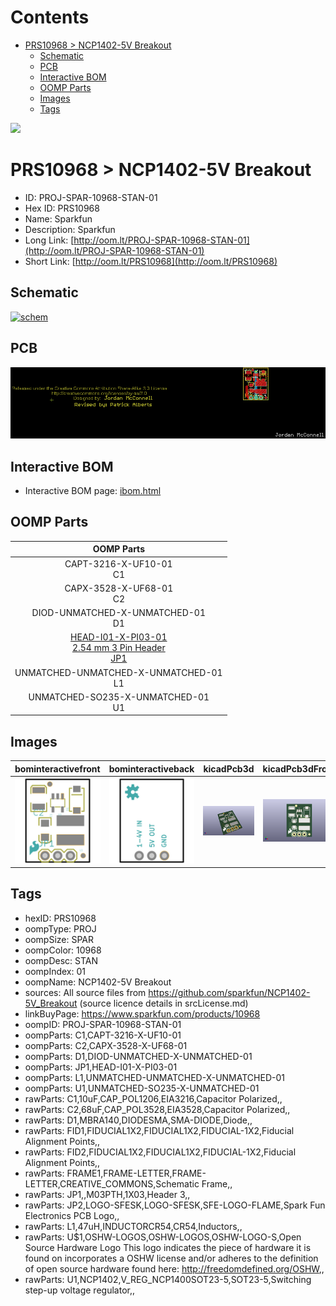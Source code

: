 



Contents
========

* [PRS10968 > NCP1402-5V Breakout](#prs10968--ncp1402-5v-breakout)
	* [Schematic](#schematic)
	* [PCB](#pcb)
	* [Interactive BOM](#interactive-bom)
	* [OOMP Parts](#oomp-parts)
	* [Images](#images)
	* [Tags](#tags)
  
![][im]
# PRS10968 > NCP1402-5V Breakout

- ID: PROJ-SPAR-10968-STAN-01
- Hex ID: PRS10968
- Name: Sparkfun
- Description: Sparkfun
- Long Link: [http://oom.lt/PROJ-SPAR-10968-STAN-01](http://oom.lt/PROJ-SPAR-10968-STAN-01)
- Short Link: [http://oom.lt/PRS10968](http://oom.lt/PRS10968)

## Schematic
  
[![schem](eagleSchemImage.png)](eagleSchemImage.png)
## PCB
  
[![pcb](eagleImage.png)](eagleImage.png)
## Interactive BOM

- Interactive BOM page: [ibom.html](https://htmlpreview.github.io/?https://github.com/oomlout/oomlout_OOMP_projects/blob/main/PROJ-SPAR-10968-STAN-01/kicad/bom/ibom.html)

## OOMP Parts
  

|OOMP Parts|
| :---: |
|CAPT-3216-X-UF10-01<BR>C1|
|CAPX-3528-X-UF68-01<BR>C2|
|DIOD-UNMATCHED-X-UNMATCHED-01<BR>D1|
|[HEAD-I01-X-PI03-01<br> 2.54 mm 3 Pin Header<br> JP1](https://github.com/oomlout/oomlout_OOMP_parts/tree/main/HEAD-I01-X-PI03-01/)|
|UNMATCHED-UNMATCHED-X-UNMATCHED-01<BR>L1|
|UNMATCHED-SO235-X-UNMATCHED-01<BR>U1|

## Images
  
  

|bominteractivefront|bominteractiveback|kicadPcb3d|kicadPcb3dFront|kicadPcb3dBack|eagleImage|eagleSchemImage|
| :---: | :---: | :---: | :---: | :---: | :---: | :---: |
|[![bominteractivefront](bomFront_140.png)](bomFront.png)|[![bominteractiveback](bomBack_140.png)](bomBack.png)|[![kicadPcb3d](kicadPcb3d_140.png)](kicadPcb3d.png)|[![kicadPcb3dFront](kicadPcb3dFront_140.png)](kicadPcb3dFront.png)|[![kicadPcb3dBack](kicadPcb3dBack_140.png)](kicadPcb3dBack.png)|[![eagleImage](eagleImage_140.png)](eagleImage.png)|[![eagleSchemImage](eagleSchemImage_140.png)](eagleSchemImage.png)|

## Tags

- hexID: PRS10968
- oompType: PROJ
- oompSize: SPAR
- oompColor: 10968
- oompDesc: STAN
- oompIndex: 01
- oompName: NCP1402-5V Breakout
- sources: All source files from https://github.com/sparkfun/NCP1402-5V_Breakout (source licence details in srcLicense.md)
- linkBuyPage: https://www.sparkfun.com/products/10968
- oompID: PROJ-SPAR-10968-STAN-01
- oompParts: C1,CAPT-3216-X-UF10-01
- oompParts: C2,CAPX-3528-X-UF68-01
- oompParts: D1,DIOD-UNMATCHED-X-UNMATCHED-01
- oompParts: JP1,HEAD-I01-X-PI03-01
- oompParts: L1,UNMATCHED-UNMATCHED-X-UNMATCHED-01
- oompParts: U1,UNMATCHED-SO235-X-UNMATCHED-01
- rawParts: C1,10uF,CAP_POL1206,EIA3216,Capacitor Polarized,,
- rawParts: C2,68uF,CAP_POL3528,EIA3528,Capacitor Polarized,,
- rawParts: D1,MBRA140,DIODESMA,SMA-DIODE,Diode,,
- rawParts: FID1,FIDUCIAL1X2,FIDUCIAL1X2,FIDUCIAL-1X2,Fiducial Alignment Points,,
- rawParts: FID2,FIDUCIAL1X2,FIDUCIAL1X2,FIDUCIAL-1X2,Fiducial Alignment Points,,
- rawParts: FRAME1,FRAME-LETTER,FRAME-LETTER,CREATIVE_COMMONS,Schematic Frame,,
- rawParts: JP1,,M03PTH,1X03,Header 3,,
- rawParts: JP2,LOGO-SFESK,LOGO-SFESK,SFE-LOGO-FLAME,Spark Fun Electronics PCB Logo,,
- rawParts: L1,47uH,INDUCTORCR54,CR54,Inductors,,
- rawParts: U$1,OSHW-LOGOS,OSHW-LOGOS,OSHW-LOGO-S,Open Source Hardware Logo This logo indicates the piece of hardware it is found on incorporates a OSHW license and/or adheres to the definition of open source hardware found here: http://freedomdefined.org/OSHW,,
- rawParts: U1,NCP1402,V_REG_NCP1400SOT23-5,SOT23-5,Switching step-up voltage regulator,,



[im]: kicadPcb3d_450.png
